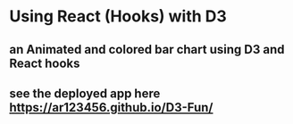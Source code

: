 # Using React (Hooks) with D3

## an Animated and colored bar chart using D3 and React hooks

## see the deployed app here https://ar123456.github.io/D3-Fun/
